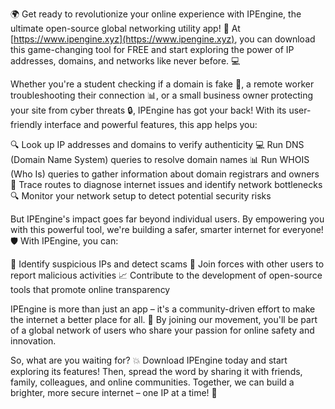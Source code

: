 🌍 Get ready to revolutionize your online experience with IPEngine, the ultimate open-source global networking utility app! 🚀 At [https://www.ipengine.xyz](https://www.ipengine.xyz), you can download this game-changing tool for FREE and start exploring the power of IP addresses, domains, and networks like never before. 💻

Whether you're a student checking if a domain is fake 🤔, a remote worker troubleshooting their connection 📊, or a small business owner protecting your site from cyber threats 🔒, IPEngine has got your back! With its user-friendly interface and powerful features, this app helps you:

🔍 Look up IP addresses and domains to verify authenticity
💻 Run DNS (Domain Name System) queries to resolve domain names
📊 Run WHOIS (Who Is) queries to gather information about domain registrars and owners
🚀 Trace routes to diagnose internet issues and identify network bottlenecks
🔍 Monitor your network setup to detect potential security risks

But IPEngine's impact goes far beyond individual users. By empowering you with this powerful tool, we're building a safer, smarter internet for everyone! 🛡️ With IPEngine, you can:

🚫 Identify suspicious IPs and detect scams
💪 Join forces with other users to report malicious activities
📈 Contribute to the development of open-source tools that promote online transparency

IPEngine is more than just an app – it's a community-driven effort to make the internet a better place for all. 🌟 By joining our movement, you'll be part of a global network of users who share your passion for online safety and innovation.

So, what are you waiting for? 💥 Download IPEngine today and start exploring its features! Then, spread the word by sharing it with friends, family, colleagues, and online communities. Together, we can build a brighter, more secure internet – one IP at a time! 🌟